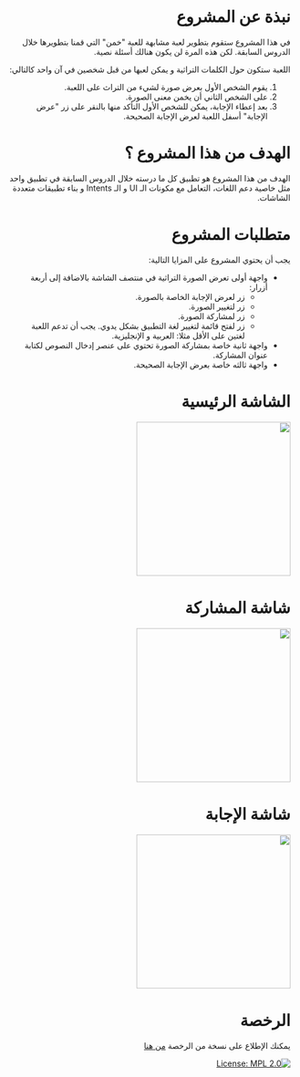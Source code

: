 # <div dir="rtl">نبذة عن المشروع</div>
<div dir="rtl">
في هذا المشروع ستقوم بتطوير لعبة مشابهة للعبة "خمن" التي قمنا بتطويرها خلال الدروس السابقة. لكن هذه المرة لن يكون هنالك أسئلة نصية.

اللعبة ستكون حول الكلمات التراثية و يمكن لعبها من قبل شخصين في آن واحد كالتالي:

<ol>
<li>
يقوم الشخص الأول بعرض صورة لشيء من التراث على اللعبة.
</li>
<li>
على الشخص الثاني أن يخمن معنى الصورة.
</li>
<li>
بعد إعطاء الإجابة، يمكن للشخص الأول التأكد منها بالنقر على زر "عرض الإجابة" أسفل اللعبة لعرض الإجابة الصحيحة.
</li>
</ol>
</div>

# <div dir="rtl">الهدف من هذا المشروع ؟</div> 
<div dir="rtl">
الهدف من هذا المشروع هو تطبيق كل ما درسته خلال الدروس السابقة في تطبيق واحد مثل خاصية دعم اللغات، التعامل مع مكونات الـ UI و الـ Intents و بناء تطبيقات متعددة الشاشات.
</div>

# <div dir="rtl">متطلبات المشروع</div>
<div dir="rtl">
يجب أن يحتوي المشروع على المزايا التالية:
<ul>
<li>
واجهة أولى تعرض الصورة التراثية في منتصف الشاشة بالاضافة إلى أربعة أزرار:
<ul>
<li>
زر لعرض الإجابة الخاصة بالصورة.
</li>
<li>
زر لتغيير الصورة.
</li>
<li>
زر لمشاركة الصورة.
</li>
<li>
زر لفتح قائمة لتغيير لغة التطبيق بشكل يدوي. يجب أن تدعم اللعبة لغتين على الأقل مثلا: العربية و الإنجليزية.
</li>
</ul>
</li>
<li>
واجهة ثانية خاصة بمشاركة الصورة تحتوي على عنصر إدخال النصوص لكتابة عنوان المشاركة.
</li>
<li>
واجهة ثالثه خاصة بعرض الإجابة الصحيحة.
</li>
</ul>
</div>

# <div dir="rtl">الشاشة الرئيسية</div>
  <div dir="rtl"><img src="screenshots/screen_1.png" width="270"/></div>

# <div dir="rtl">شاشة المشاركة</div>
  <div dir="rtl"><img src="screenshots/screen_2.png" width="270"/></div>

# <div dir="rtl">شاشة الإجابة</div>
  <div dir="rtl"><img src="screenshots/screen_3.png" width="270"/></div>

# <div dir="rtl">الرخصة</div>

<div dir="rtl">

يمكنك الإطلاع على نسخة من الرخصة [من هنا](LICENSE)

[![License: MPL 2.0](https://img.shields.io/badge/License-MPL%202.0-brightgreen.svg)](https://opensource.org/licenses/MPL-2.0)

</div>

